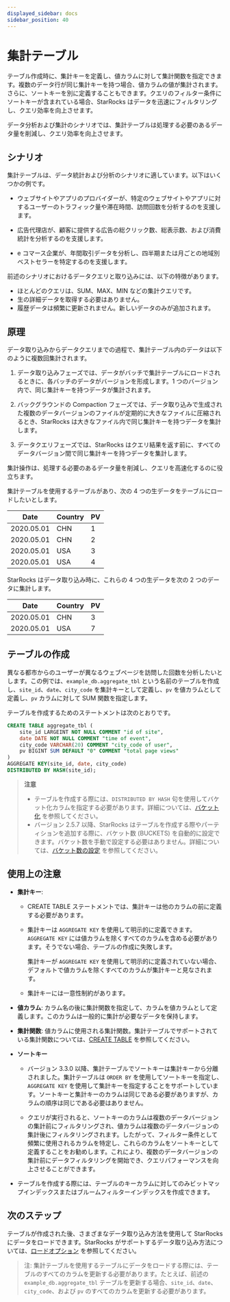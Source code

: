 ```yaml
---
displayed_sidebar: docs
sidebar_position: 40
---
```


# 集計テーブル

テーブル作成時に、集計キーを定義し、値カラムに対して集計関数を指定できます。複数のデータ行が同じ集計キーを持つ場合、値カラムの値が集計されます。さらに、ソートキーを別に定義することもできます。クエリのフィルター条件にソートキーが含まれている場合、StarRocks はデータを迅速にフィルタリングし、クエリ効率を向上させます。

データ分析および集計のシナリオでは、集計テーブルは処理する必要のあるデータ量を削減し、クエリ効率を向上させます。

## シナリオ

集計テーブルは、データ統計および分析のシナリオに適しています。以下はいくつかの例です。

- ウェブサイトやアプリのプロバイダーが、特定のウェブサイトやアプリに対するユーザーのトラフィック量や滞在時間、訪問回数を分析するのを支援します。

- 広告代理店が、顧客に提供する広告の総クリック数、総表示数、および消費統計を分析するのを支援します。

- e コマース企業が、年間取引データを分析し、四半期または月ごとの地域別ベストセラーを特定するのを支援します。

前述のシナリオにおけるデータクエリと取り込みには、以下の特徴があります。

- ほとんどのクエリは、SUM、MAX、MIN などの集計クエリです。
- 生の詳細データを取得する必要はありません。
- 履歴データは頻繁に更新されません。新しいデータのみが追加されます。

## 原理

データ取り込みからデータクエリまでの過程で、集計テーブル内のデータは以下のように複数回集計されます。

1. データ取り込みフェーズでは、データがバッチで集計テーブルにロードされるときに、各バッチのデータがバージョンを形成します。1 つのバージョン内で、同じ集計キーを持つデータが集計されます。

2. バックグラウンドの Compaction フェーズでは、データ取り込みで生成された複数のデータバージョンのファイルが定期的に大きなファイルに圧縮されるとき、StarRocks は大きなファイル内で同じ集計キーを持つデータを集計します。

3. データクエリフェーズでは、StarRocks はクエリ結果を返す前に、すべてのデータバージョン間で同じ集計キーを持つデータを集計します。

集計操作は、処理する必要のあるデータ量を削減し、クエリを高速化するのに役立ちます。

集計テーブルを使用するテーブルがあり、次の 4 つの生データをテーブルにロードしたいとします。

| Date       | Country | PV   |
| ---------- | ------- | ---- |
| 2020.05.01 | CHN     | 1    |
| 2020.05.01 | CHN     | 2    |
| 2020.05.01 | USA     | 3    |
| 2020.05.01 | USA     | 4    |

StarRocks はデータ取り込み時に、これらの 4 つの生データを次の 2 つのデータに集計します。

| Date       | Country | PV   |
| ---------- | ------- | ---- |
| 2020.05.01 | CHN     | 3    |
| 2020.05.01 | USA     | 7    |

## テーブルの作成

異なる都市からのユーザーが異なるウェブページを訪問した回数を分析したいとします。この例では、`example_db.aggregate_tbl` という名前のテーブルを作成し、`site_id`、`date`、`city_code` を集計キーとして定義し、`pv` を値カラムとして定義し、`pv` カラムに対して SUM 関数を指定します。

テーブルを作成するためのステートメントは次のとおりです。

```SQL
CREATE TABLE aggregate_tbl (
    site_id LARGEINT NOT NULL COMMENT "id of site",
    date DATE NOT NULL COMMENT "time of event",
    city_code VARCHAR(20) COMMENT "city_code of user",
    pv BIGINT SUM DEFAULT "0" COMMENT "total page views"
)
AGGREGATE KEY(site_id, date, city_code)
DISTRIBUTED BY HASH(site_id);
```

> **注意**
>
> - テーブルを作成する際には、`DISTRIBUTED BY HASH` 句を使用してバケット化カラムを指定する必要があります。詳細については、[バケット化](../data_distribution/Data_distribution.md#bucketing) を参照してください。
> - バージョン 2.5.7 以降、StarRocks はテーブルを作成する際やパーティションを追加する際に、バケット数 (BUCKETS) を自動的に設定できます。バケット数を手動で設定する必要はありません。詳細については、[バケット数の設定](../data_distribution/Data_distribution.md#set-the-number-of-buckets) を参照してください。

## 使用上の注意

- **集計キー**:
  - CREATE TABLE ステートメントでは、集計キーは他のカラムの前に定義する必要があります。
  - 集計キーは `AGGREGATE KEY` を使用して明示的に定義できます。`AGGREGATE KEY` には値カラムを除くすべてのカラムを含める必要があります。そうでない場合、テーブルの作成に失敗します。

    集計キーが `AGGREGATE KEY` を使用して明示的に定義されていない場合、デフォルトで値カラムを除くすべてのカラムが集計キーと見なされます。
  - 集計キーには一意性制約があります。

- **値カラム**: カラム名の後に集計関数を指定して、カラムを値カラムとして定義します。このカラムは一般的に集計が必要なデータを保持します。

- **集計関数**: 値カラムに使用される集計関数。集計テーブルでサポートされている集計関数については、[CREATE TABLE](../../sql-reference/sql-statements/table_bucket_part_index/CREATE_TABLE.md) を参照してください。

- **ソートキー**

  - バージョン 3.3.0 以降、集計テーブルでソートキーは集計キーから分離されました。集計テーブルは `ORDER BY` を使用してソートキーを指定し、`AGGREGATE KEY` を使用して集計キーを指定することをサポートしています。ソートキーと集計キーのカラムは同じである必要がありますが、カラムの順序は同じである必要はありません。

  - クエリが実行されると、ソートキーのカラムは複数のデータバージョンの集計前にフィルタリングされ、値カラムは複数のデータバージョンの集計後にフィルタリングされます。したがって、フィルター条件として頻繁に使用されるカラムを特定し、これらのカラムをソートキーとして定義することをお勧めします。これにより、複数のデータバージョンの集計前にデータフィルタリングを開始でき、クエリパフォーマンスを向上させることができます。

- テーブルを作成する際には、テーブルのキーカラムに対してのみビットマップインデックスまたはブルームフィルターインデックスを作成できます。

## 次のステップ

テーブルが作成された後、さまざまなデータ取り込み方法を使用して StarRocks にデータをロードできます。StarRocks がサポートするデータ取り込み方法については、[ロードオプション](../../loading/Loading_intro.md) を参照してください。

> 注: 集計テーブルを使用するテーブルにデータをロードする際には、テーブルのすべてのカラムを更新する必要があります。たとえば、前述の `example_db.aggregate_tbl` テーブルを更新する場合、`site_id`、`date`、`city_code`、および `pv` のすべてのカラムを更新する必要があります。